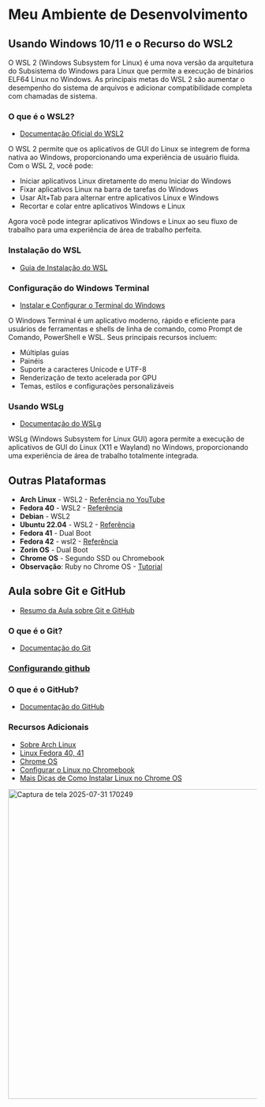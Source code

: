 # Meu Ambiente de Desenvolvimento

## Usando Windows 10/11 e o Recurso do WSL2

O WSL 2 (Windows Subsystem for Linux) é uma nova versão da arquitetura do Subsistema do Windows para Linux que permite a execução de binários ELF64 Linux no Windows. As principais metas do WSL 2 são aumentar o desempenho do sistema de arquivos e adicionar compatibilidade completa com chamadas de sistema.

### O que é o WSL2?
- [Documentação Oficial do WSL2](https://learn.microsoft.com/pt-br/windows/wsl/about)

O WSL 2 permite que os aplicativos de GUI do Linux se integrem de forma nativa ao Windows, proporcionando uma experiência de usuário fluida. Com o WSL 2, você pode:
- Iniciar aplicativos Linux diretamente do menu Iniciar do Windows
- Fixar aplicativos Linux na barra de tarefas do Windows
- Usar Alt+Tab para alternar entre aplicativos Linux e Windows
- Recortar e colar entre aplicativos Windows e Linux

Agora você pode integrar aplicativos Windows e Linux ao seu fluxo de trabalho para uma experiência de área de trabalho perfeita.

### Instalação do WSL
- [Guia de Instalação do WSL](https://github.com/shenrique1970/Meu-ambiente-dev/blob/main/resumos/inst-wsl2.md)

### Configuração do Windows Terminal
- [Instalar e Configurar o Terminal do Windows](https://learn.microsoft.com/pt-br/windows/terminal/install)



O Windows Terminal é um aplicativo moderno, rápido e eficiente para usuários de ferramentas e shells de linha de comando, como Prompt de Comando, PowerShell e WSL. Seus principais recursos incluem:
- Múltiplas guias
- Painéis
- Suporte a caracteres Unicode e UTF-8
- Renderização de texto acelerada por GPU
- Temas, estilos e configurações personalizáveis

### Usando WSLg
- [Documentação do WSLg](https://learn.microsoft.com/pt-br/windows/wsl/tutorials/gui-apps)

WSLg (Windows Subsystem for Linux GUI) agora permite a execução de aplicativos de GUI do Linux (X11 e Wayland) no Windows, proporcionando uma experiência de área de trabalho totalmente integrada.

## Outras Plataformas
- **Arch Linux** - WSL2 - [Referência no YouTube](https://www.youtube.com/watch?v=sjrW74Hx5Po&t=950s)
- **Fedora 40** - WSL2 - [Referência](https://github.com/fedora-cloud/docker-brew-fedora/tree/40/x86_64)
- **Debian** - WSL2
- **Ubuntu 22.04** - WSL2 - [Referência](https://cloud-images.ubuntu.com/wsl/)
- **Fedora 41** - Dual Boot
- **Fedora 42** - wsl2 - [Referência](https://docs.fedoraproject.org/en-US/cloud/wsl/)
- **Zorin OS** - Dual Boot
- **Chrome OS** - Segundo SSD ou Chromebook
- **Observação**: Ruby no Chrome OS - [Tutorial](https://shape.host/resources/how-to-install-ruby-on-rails-on-debian-12)

## Aula sobre Git e GitHub
- [Resumo da Aula sobre Git e GitHub](https://github.com/shenrique1970/Meu-ambiente-dev/blob/main/resumos/resumo-aula.md)

### O que é o Git?
- [Documentação do Git](https://git-scm.com/doc)

###  [Configurando github](https://aline-antunes.gitbook.io/formacao-fundamentos-github/introducao-ao-git-e-github)

### O que é o GitHub?
- [Documentação do GitHub](https://docs.github.com/pt)

### Recursos Adicionais
- [Sobre Arch Linux](https://github.com/yuk7/ArchWSL)
- [Linux Fedora 40, 41](https://fedoraproject.org/)
- [Chrome OS](https://chromeos.google/intl/pt_br/)
- [Configurar o Linux no Chromebook](https://support.google.com/chromebook/answer/9145439?hl=pt-br)
- [Mais Dicas de Como Instalar Linux no Chrome OS](https://youtu.be/uM1y4qeTLbw?si=YYNLWSsI2NVuoGNo)

<img width="1115" height="628" alt="Captura de tela 2025-07-31 170249" src="https://github.com/user-attachments/assets/3a47ad55-eade-4e1e-973b-63f87731403d" />


